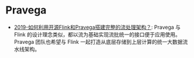 # Pravega

- [2019-如何利用开源Flink和Pravega搭建完整的流处理架构？](https://mp.weixin.qq.com/s/1LQMi1qATnGh2HLT2hAUfA): Pravega 与 Flink 的设计理念类似，都以流为基础实现流批统一的接口便于应用使用。Pravega 团队也希望与 Flink 一起打造从底层存储到上层计算的统一大数据流水线架构。